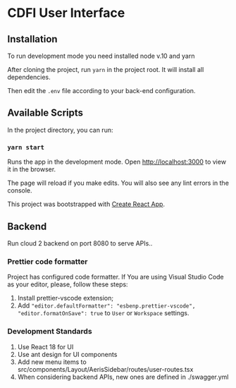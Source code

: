 # CDFI User Interface

## Installation

To run development mode you need installed node v.10 and yarn

After cloning the project, run `yarn` in the project root. It will install all dependencies.

Then edit the `.env` file according to your back-end configuration.

## Available Scripts

In the project directory, you can run:

### `yarn start`

Runs the app in the development mode.
Open [http://localhost:3000](http://localhost:3000) to view it in the browser.

The page will reload if you make edits.
You will also see any lint errors in the console.

This project was bootstrapped with [Create React App](https://github.com/facebook/create-react-app).


## Backend

Run cloud 2 backend on port 8080 to serve APIs..

### Prettier code formatter

Project has configured code formatter.
If You are using Visual Studio Code as your editor, please, follow these steps:

1. Install prettier-vscode extension;
2. Add `"editor.defaultFormatter": "esbenp.prettier-vscode", "editor.formatOnSave": true` to `User` or `Workspace` settings.


### Development Standards

1. Use React 18 for UI
2. Use ant design for UI components
3. Add new menu items to src/components/Layout/AerisSidebar/routes/user-routes.tsx
4. When considering backend APIs, new ones are defined in ./swagger.yml
